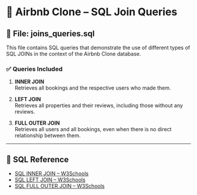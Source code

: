 # 🧩 Airbnb Clone – SQL Join Queries

## 📄 File: joins_queries.sql

This file contains SQL queries that demonstrate the use of different types of SQL JOINs in the context of the Airbnb Clone database.

### ✅ Queries Included

1. **INNER JOIN**  
   Retrieves all bookings and the respective users who made them.

2. **LEFT JOIN**  
   Retrieves all properties and their reviews, including those without any reviews.

3. **FULL OUTER JOIN**  
   Retrieves all users and all bookings, even when there is no direct relationship between them.

---

## 🧠 SQL Reference

- [SQL INNER JOIN – W3Schools](https://www.w3schools.com/sql/sql_join_inner.asp)
- [SQL LEFT JOIN – W3Schools](https://www.w3schools.com/sql/sql_join_left.asp)
- [SQL FULL OUTER JOIN – W3Schools](https://www.w3schools.com/sql/sql_join_full.asp)
